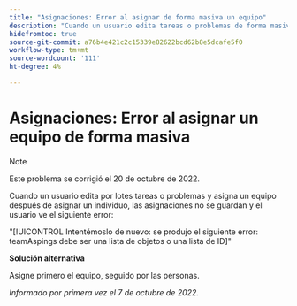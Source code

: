 ```yaml
---
title: "Asignaciones: Error al asignar de forma masiva un equipo"
description: "Cuando un usuario edita tareas o problemas de forma masiva y asigna un equipo después de asignar un individuo, las asignaciones no se guardan y el usuario ve un error."
hidefromtoc: true
source-git-commit: a76b4e421c2c15339e82622bcd62b8e5dcafe5f0
workflow-type: tm+mt
source-wordcount: '111'
ht-degree: 4%

---
```



# Asignaciones: Error al asignar un equipo de forma masiva

>[!NOTE]
>
>Este problema se corrigió el 20 de octubre de 2022.

Cuando un usuario edita por lotes tareas o problemas y asigna un equipo después de asignar un individuo, las asignaciones no se guardan y el usuario ve el siguiente error:

&quot;[!UICONTROL Intentémoslo de nuevo: se produjo el siguiente error: teamAspings debe ser una lista de objetos o una lista de ID]&quot;

**Solución alternativa**

Asigne primero el equipo, seguido por las personas.

_Informado por primera vez el 7 de octubre de 2022._

